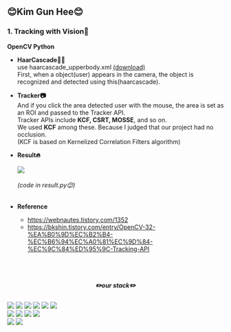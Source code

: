 ## 😊Kim Gun Hee😊  
### 1. Tracking with Vision📸  
**OpenCV Python**
- **HaarCascade🧑🏻**  
  use haarcascade_upperbody.xml [(download)](https://github.com/anaustinbeing/haar-cascade-files/tree/master)  
  First, when a object(user) appears in the camera, the object is recognized and detected using this(haarcascade).  
  
- **Tracker📷**  
  And if you click the area detected user with the mouse, the area is set as an ROI and passed to the Tracker API.  
  Tracker APIs include **KCF, CSRT, MOSSE**, and so on.  
  We used **KCF** among these. Because I judged that our project had no occlusion.  
  (KCF is based on Kernelized Correlation Filters algorithm)  
  
- **Result🔥**
  <br><br>
  <img src="https://github.com/krjsgml/jangbogo/assets/95139209/6fee0e7a-8904-46d1-b88b-c7a2d0f065b2">
  ###### (code in result.py😊)
  
- **Reference**
  + https://webnautes.tistory.com/1352  
  + https://bkshin.tistory.com/entry/OpenCV-32-%EA%B0%9D%EC%B2%B4-%EC%B6%94%EC%A0%81%EC%9D%84-%EC%9C%84%ED%95%9C-Tracking-API

<!-- ### 2. ROS with SLAM🤖  -->

<br><br>
<div align="center"> 

##### ✏️our stack✏️

</div>

<!--Python-->
<span>
  <img src="https://img.shields.io/badge/Python-3776AB?style=for-the-badge&logo=Python&logoColor=white">
</span>

<!--OpenCV-->
<span>
  <img src="https://img.shields.io/badge/OpenCV-5C3EE8?style=for-the-badge&logo=OpenCV&logoColor=white">
</span>

<!--Qt-->
<span>
  <img src="https://img.shields.io/badge/Qt-41CD52?style=for-the-badge&logo=Qt&logoColor=white">
</span>

<!--ROS-->
<span>
  <img src="https://img.shields.io/badge/ROS-22314E?style=for-the-badge&logo=ROS&logoColor=white">
</span>

<!--C-->
<span>
  <img src="https://img.shields.io/badge/C-A8B9CC?style=for-the-badge&logo=c&logoColor=black"/>
</span>

<!--Linux-->
<span>
  <img src="https://img.shields.io/badge/Linux-FCC624?style=for-the-badge&logo=Linux&logoColor=black"/>
</span>

<br>
<!--VS-->
<span>
  <img src="https://img.shields.io/badge/Visual Studio-5C2D91?style=for-the-badge&logo=Visual Studio&logoColor=white"/>
</span>

<!--VS Code-->
<span>
  <img src="https://img.shields.io/badge/Visual Studio Code-007ACC?style=for-the-badge&logo=Visual Studio Code&logoColor=white"/>
</span>

<!--GitHub-->
<span>
  <img src="https://img.shields.io/badge/GitHub-181717?style=for-the-badge&logo=GitHub&logoColor=white"/>
</span>

<!--Git-->
<span>
  <img src="https://img.shields.io/badge/Git-F05032?style=for-the-badge&logo=Git&logoColor=white"/>
</span>

<br>
<!--RPI-->
<span>
  <img src="https://img.shields.io/badge/Raspberry Pi-A22846?style=for-the-badge&logo=Raspberry Pi&logoColor=white"/>
</span>

<!--Arduino-->
<span>
  <img src="https://img.shields.io/badge/Arduino-00979D?style=for-the-badge&logo=Arduino&logoColor=black"/>  
</span>  
